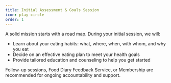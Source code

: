 ```yaml
---
title: Initial Assessment & Goals Session
icon: play-circle
order: 1
---
```


A solid mission starts with a road map. During your initial session, we will:

* Learn about your eating habits: what, where, when, with whom, and why you eat
* Decide on an effective eating plan to meet your health goals
* Provide tailored education and counseling to help you get started

Follow-up sessions, Food Diary Feedback Service, or Membership are recommended for ongoing accountability and support.
